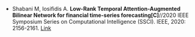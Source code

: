 * Shabani M, Iosifidis A. <b>Low-Rank Temporal Attention-Augmented Bilinear Network for financial time-series forecasting[C]</b>//2020 IEEE Symposium Series on Computational Intelligence (SSCI). IEEE, 2020: 2156-2161. [Link](https://ieeexplore.ieee.org/abstract/document/9308440)
